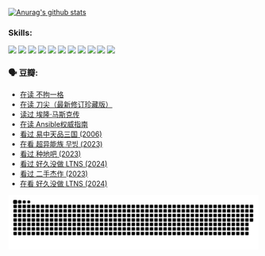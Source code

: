 
[![Anurag's github stats](https://github-readme-stats.vercel.app/api?username=w940853815)](https://github.com/anuraghazra/github-readme-stats)

### Skills:

<code><img height="32" src="https://cdn.jsdelivr.net/npm/simple-icons@v5/icons/python.svg"></code>
<code><img height="32" src="https://cdn.jsdelivr.net/npm/simple-icons@v5/icons/javascript.svg"></code>
<code><img height="32" src="https://cdn.jsdelivr.net/npm/simple-icons@v5/icons/django.svg"></code>
<code><img height="32" src="https://cdn.jsdelivr.net/npm/simple-icons@v5/icons/flask.svg"></code>
<code><img height="32" src="https://cdn.jsdelivr.net/npm/simple-icons@v5/icons/vuetify.svg"></code>
<code><img height="32" src="https://cdn.jsdelivr.net/npm/simple-icons@v5/icons/git.svg"></code>
<code><img height="32" src="https://cdn.jsdelivr.net/npm/simple-icons@v5/icons/docker.svg"></code>
<code><img height="32" src="https://cdn.jsdelivr.net/npm/simple-icons@v5/icons/postgresql.svg"></code>
<code><img height="32" src="https://cdn.jsdelivr.net/npm/simple-icons@v5/icons/elasticsearch.svg"></code>
<code><img height="32" src="https://cdn.jsdelivr.net/npm/simple-icons@v5/icons/macos.svg"></code>
<code><img height="32" src="https://cdn.jsdelivr.net/npm/simple-icons@v5/icons/linux.svg"></code>

### 🗣 豆瓣:

<!-- DOUBAN-ACTIVITIES:START -->
- [在读 不拘一格](https://www.douban.com/people/136069238/status/4541712161/?_i=10382665)
- [在读 刀尖（最新修订珍藏版）](https://www.douban.com/people/136069238/status/4541711339/?_i=10382665)
- [读过 埃隆·马斯克传](https://www.douban.com/people/136069238/status/4541710351/?_i=10382665)
- [在读 Ansible权威指南](https://www.douban.com/people/136069238/status/4539151450/?_i=10382665)
- [看过 易中天品三国‎ (2006)](https://www.douban.com/people/136069238/status/4529910812/?_i=10382665)
- [在看 超异能族 무빙‎ (2023)](https://www.douban.com/people/136069238/status/4527291077/?_i=10382665)
- [看过 种地吧‎ (2023)](https://www.douban.com/people/136069238/status/4527289637/?_i=10382665)
- [看过 好久没做 LTNS‎ (2024)](https://www.douban.com/people/136069238/status/4527289515/?_i=10382665)
- [看过 二手杰作‎ (2023)](https://www.douban.com/people/136069238/status/4522502716/?_i=10382665)
- [在看 好久没做 LTNS‎ (2024)](https://www.douban.com/people/136069238/status/4521969883/?_i=10382665)
<!-- DOUBAN-ACTIVITIES:END -->


![Snake animation](https://raw.githubusercontent.com/w940853815/w940853815/output/github-contribution-grid-snake.svg)

<!--
**w940853815/w940853815** is a ✨ _special_ ✨ repository because its `README.md` (this file) appears on your GitHub profile.

Here are some ideas to get you started:

- 🔭 I’m currently working on ...
- 🌱 I’m currently learning ...
- 👯 I’m looking to collaborate on ...
- 🤔 I’m looking for help with ...
- 💬 Ask me about ...
- 📫 How to reach me: ...
- 😄 Pronouns: ...
- ⚡ Fun fact: ...
-->

